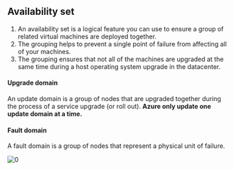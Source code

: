 ## Availability set
1. An availability set is a logical feature you can use to ensure a group of related virtual machines are deployed together. 
2. The grouping helps to prevent a single point of failure from affecting all of your machines. 
3. The grouping ensures that not all of the machines are upgraded at the same time during a host operating system upgrade in the datacenter.

#### Upgrade domain
An update domain is a group of nodes that are upgraded together during the process of a service upgrade (or roll out).
**Azure only update one update domain at a time.**
#### Fault domain
A fault domain is a group of nodes that represent a physical unit of failure.

![0](/az104/img/1-entraID/Capture4.PNG)
